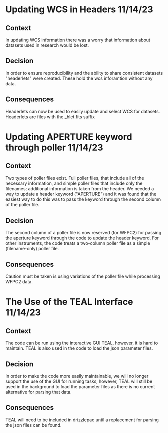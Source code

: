 # Updating WCS in Headers 11/14/23

## Context

In updating WCS information there was a worry that information about datasets used in research would be lost.

## Decision

In order to ensure reproducibility and the ability to share consistent datasets "headerlets" were created. These hold the wcs inforamtion without any data.  

## Consequences

Headerlets can now be used to easily update and select WCS for datasets. Headerlets are files with the _hlet.fits suffix


# Updating APERTURE keyword through poller 11/14/23

## Context

Two types of poller files exist. Full poller files, that include all of the necessary information, and simple poller files that include only the filenames; additional information is taken from the header. We needed a way to update a header keyword ("APERTURE") and it was found that the easiest way to do this was to pass the keyword through the second column of the poller file.

## Decision

The second column of a poller file is now reserved (for WFPC2) for passing the aperture keyword through the code to update the header keyword. For other instruments, the code treats a two-column poller file as a simple (filename-only) poller file. 

## Consequences

Caution must be taken is using variations of the poller file while processing WFPC2 data.

# The Use of the TEAL Interface 11/14/23

## Context

The code can be run using the interactive GUI TEAL, however, it is hard to maintain. TEAL is also used in the code to load the json parameter files. 

## Decision

In order to make the code more easily maintainable, we will no longer support the use of the GUI for running tasks, however, TEAL will still be used in the background to load the parameter files as there is no current alternative for parsing that data. 

## Consequences

TEAL will need to be included in drizzlepac until a replacement for parsing the json files can be found. 